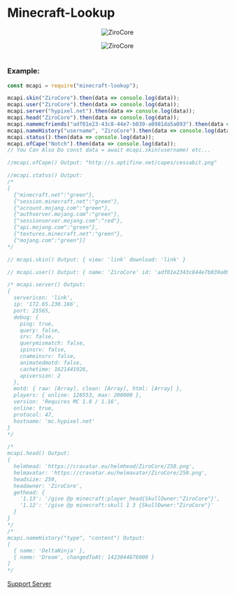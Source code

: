 # Minecraft-Lookup
<p align="center"><img src="https://nodei.co/npm/minecraft-lookup.png?downloads=true" alt="ZiroCore" href='https://nodei.co/npm/minecraft-lookup/'/></p>
<p align="center"><img src="https://img.shields.io/npm/dt/minecraft-lookup?maxAge=3600" alt="ZiroCore" href='https://nodei.co/npm/minecraft-lookup/'/></p>

# 
### Example:

```js
const mcapi = require("minecraft-lookup");

mcapi.skin("ZiroCore").then(data => console.log(data));
mcapi.user("ZiroCore").then(data => console.log(data));
mcapi.server("hypixel.net").then(data => console.log(data));
mcapi.head("ZiroCore").then(data => console.log(data));
mcapi.namemcfriends("adf01e23-43c8-44e7-b039-a0981da5a093").then(data => console.log(data))
mcapi.nameHistory("username", "ZiroCore").then(data => console.log(data))
mcapi.status().then(data => console.log(data));
mcapi.ofCape("Notch").then(data => console.log(data));
// You Can Also Do const data = await mcapi.skin(username) etc...

//mcapi.ofCape() Output: "http://s.optifine.net/capes/cessabit.png"

//mcapi.status() Output:
/*
[
  {"minecraft.net":"green"},
  {"session.minecraft.net":"green"},
  {"account.mojang.com":"green"},
  {"authserver.mojang.com":"green"},
  {"sessionserver.mojang.com":"red"},
  {"api.mojang.com":"green"},
  {"textures.minecraft.net":"green"},
  {"mojang.com":"green"}]
*/

// mcapi.skin() Output: { view: 'link' download: 'link' }

// mcapi.user() Output: { name: 'ZiroCore' id: 'adf01e2343c844e7b039a0981da5a093' }

/* mcapi.server() Output:
{
  servericon: 'link',
  ip: '172.65.230.166',
  port: 25565,
  debug: {
    ping: true,
    query: false,
    srv: false,
    querymismatch: false,
    ipinsrv: false,
    cnameinsrv: false,
    animatedmotd: false,
    cachetime: 1621441926,
    apiversion: 2
  },
  motd: { raw: [Array], clean: [Array], html: [Array] },
  players: { online: 128553, max: 200000 },
  version: 'Requires MC 1.8 / 1.16',
  online: true,
  protocol: 47,
  hostname: 'mc.hypixel.net'
}
*/

/*
mcapi.head() Output: 
{
  helmhead: 'https://cravatar.eu/helmhead/ZiroCore/250.png',
  helmavatar: 'https://cravatar.eu/helmavatar/ZiroCore/250.png',
  headsize: 250,
  headowner: 'ZiroCore',
  gethead: {
    '1.13': '/give @p minecraft:player_head{SkullOwner:"ZiroCore"}',
    '1.12': '/give @p minecraft:skull 1 3 {SkullOwner:"ZiroCore"}'
  }
}
*/
/*
mcapi.nameHistory("type", "content") Output:
[
  { name: 'DeltaNinja' },
  { name: 'Dream', changedToAt: 1423044676000 }
]
*/
```

[Support Server](https://www.zirobot.xyz/support)
#
